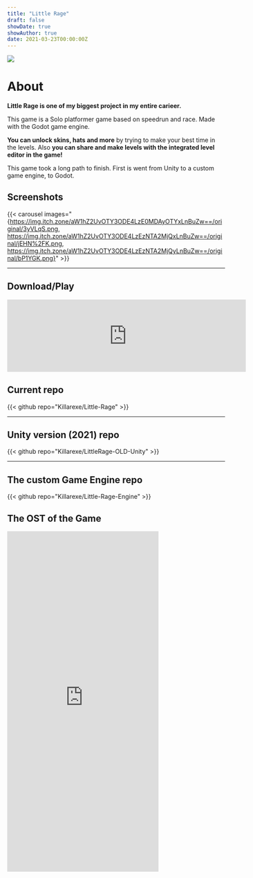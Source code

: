 ```yaml
---
title: "Little Rage"
draft: false
showDate: true
showAuthor: true
date: 2021-03-23T00:00:00Z
---
```


![](https://img.itch.zone/aW1nLzExNTI4MDM1LnBuZw==/original/vD9BIh.png)

# About

**Little Rage is one of my biggest project in my entire carieer.**

This game is a Solo platformer game based on speedrun and race. Made with the Godot game engine.

**You can unlock skins, hats and more** by trying to make your best time in the levels. Also **you can share and make levels with the integrated level editor in the game!**

This game took a long path to finish. First is went from Unity to a custom game engine, to Godot.

## Screenshots

{{< carousel images="{https://img.itch.zone/aW1hZ2UvOTY3ODE4LzE0MDAyOTYxLnBuZw==/original/3yVLqS.png, https://img.itch.zone/aW1hZ2UvOTY3ODE4LzEzNTA2MjQxLnBuZw==/original/jEHN%2FK.png, https://img.itch.zone/aW1hZ2UvOTY3ODE4LzEzNTA2MjQyLnBuZw==/original/bP1YGK.png}" >}}

---

## Download/Play

<iframe frameborder="0" src="https://itch.io/embed/967818?bg_color=228d8a&amp;fg_color=ffffff&amp;link_color=5bfa74&amp;border_color=bc6a27" width="552" height="167"><a href="https://killarexe.itch.io/little-rage">Little Rage by Killar.exe</a></iframe>

## Current repo

{{< github repo="Killarexe/Little-Rage" >}}

---

## Unity version (2021) repo

{{< github repo="Killarexe/LittleRage-OLD-Unity" >}}

---

## The custom Game Engine repo

{{< github repo="Killarexe/Little-Rage-Engine" >}}

## The OST of the Game

<iframe style="border: 0; width: 350px; height: 786px;" src="https://bandcamp.com/EmbeddedPlayer/album=2242580511/size=large/bgcol=333333/linkcol=0f91ff/transparent=true/" seamless><a href="https://killarexe.bandcamp.com/album/little-rage-ost">Little Rage OST by Killar</a></iframe>

